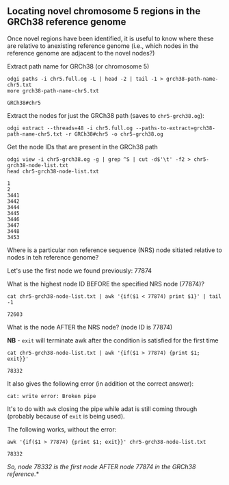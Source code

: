 ## Locating novel chromosome 5 regions in the GRCh38 reference genome

Once novel regions have been identified, it is useful to know where these are relative to anexisting reference genome (i.e., which nodes in the reference genome are adjacent to the novel nodes?)

Extract path name for GRCh38 (or chromosome 5)

```
odgi paths -i chr5.full.og -L | head -2 | tail -1 > grch38-path-name-chr5.txt
more grch38-path-name-chr5.txt
```

```
GRCh38#chr5
```

Extract the nodes for just the GRCh38 path (saves to `chr5-grch38.og`):

```
odgi extract --threads=48 -i chr5.full.og --paths-to-extract=grch38-path-name-chr5.txt -r GRCh38#chr5 -o chr5-grch38.og
```

Get the node IDs that are present in the GRCh38 path

```
odgi view -i chr5-grch38.og -g | grep ^S | cut -d$'\t' -f2 > chr5-grch38-node-list.txt
head chr5-grch38-node-list.txt
```

```
1
2
3441
3442
3444
3445
3446
3447
3448
3453
```

Where is a particular non reference sequence (NRS) node sitiated relative to nodes in teh reference genome?

Let's use the first node we found previously: 77874

What is the highest node ID BEFORE the specified NRS node (77874)?

```
cat chr5-grch38-node-list.txt | awk '{if($1 < 77874) print $1}' | tail -1
```

```
72603
```

What is the node AFTER the NRS node? (node ID is 77874)

**NB** - `exit` will terminate awk after the condition is satisfied for the first time

```
cat chr5-grch38-node-list.txt | awk '{if($1 > 77874) {print $1; exit}}'
```

```
78332
```

It also gives the following error (in addition ot the correct answer):

```
cat: write error: Broken pipe
```

It's to do with `awk` closing the pipe while adat is still coming through (probably because of `exit` is being used).

The following works, without the error:

```
awk '{if($1 > 77874) {print $1; exit}}' chr5-grch38-node-list.txt
```

```
78332
```

**So, node 78332 is the first node AFTER node 77874 in the GRCh38 reference*.**





  
